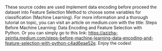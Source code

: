 These source codes are used implement data encoding before proceed the dataset into Feature Selection Method to choose some variables for classification (Machine Learning).
For more information and a thorough tutorial on topic, you can visit an article on medium.com with the title: Steps Before Machine Learning: Data Encoding and Feature Selection with Python. 
Or you can simply go to this link: https://azizha-zeinita.medium.com/steps-before-machine-learning-data-encoding-and-feature-selection-with-python-c4ad6eae52e. Enjoy the codes!

